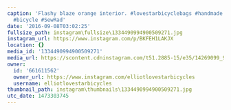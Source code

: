 ```yaml
---
caption: 'Flashy blaze orange interior. #lovestarbicyclebags #handmade #cycling #bicyclebag
  #bicycle #SewRad'
date: '2016-09-08T03:02:25'
fullsize_path: instagram\fullsize\1334490994900509271.jpg
instagram_url: https://www.instagram.com/p/BKFEH1LAKJX
location: {}
media_id: '1334490994900509271'
media_url: https://scontent.cdninstagram.com/t51.2885-15/e35/14269099_944224395700931_192537667_n.jpg?ig_cache_key=MTMzNDQ5MDk5NDkwMDUwOTI3MQ%3D%3D.2
owner:
  id: '661611562'
  owner_url: https://www.instagram.com/elliotlovestarbicycles
  username: elliotlovestarbicycles
thumbnail_path: instagram\thumbnails\1334490994900509271.jpg
utc_date: 1473303745
---
```

